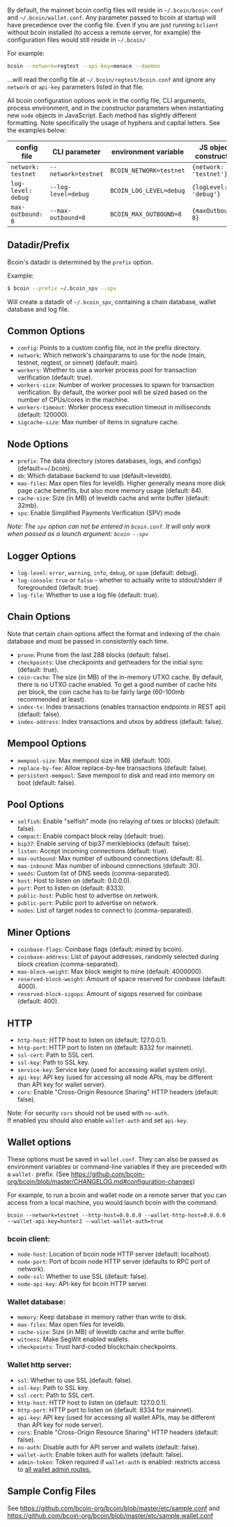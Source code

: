 
By default, the mainnet bcoin config files will reside in `~/.bcoin/bcoin.conf` and `~/.bcoin/wallet.conf`.
Any parameter passed to bcoin at startup will have precedence over the config file.
Even if you are just running `bclient` without bcoin installed (to access a remote server, for example)
the configuration files would still reside in `~/.bcoin/`

For example:

``` bash
bcoin --network=regtest --api-key=menace --daemon
```

...will read the config file at `~/.bcoin/regtest/bcoin.conf`
and ignore any `network` or `api-key` parameters listed in that file.

All bcoin configuration options work in the config file, CLI arguments, 
process environment, and in the constructor parameters when instantiating new `node` objects in JavaScript.
Each method has slightly different formatting. Note specifically the usage of hyphens and capital letters.
See the examples below:

| config file | CLI parameter | environment variable | JS object constructor |
|---|---|---|---|
| `network: testnet` | `--network=testnet` | `BCOIN_NETWORK=testnet` | `{network: 'testnet'}` |
| `log-level: debug` | `--log-level=debug` | `BCOIN_LOG_LEVEL=debug` | `{logLevel: 'debug'}` |
| `max-outbound: 8` | `--max-outbound=8` | `BCOIN_MAX_OUTBOUND=8` | `{maxOutbound: 8}`|


## Datadir/Prefix

Bcoin's datadir is determined by the `prefix` option.

Example:

``` bash
$ bcoin --prefix ~/.bcoin_spv --spv
```

Will create a datadir of `~/.bcoin_spv`, containing a chain database, wallet database and log file.

## Common Options

- `config`: Points to a custom config file, not in the prefix directory.
- `network`: Which network's chainparams to use for the node (main, testnet, regtest, or simnet) (default: main).
- `workers`: Whether to use a worker process pool for transaction verification (default: true).
- `workers-size`: Number of worker processes to spawn for transaction verification. By default, the worker pool will be sized based on the number of CPUs/cores in the machine.
- `workers-timeout`: Worker process execution timeout in milliseconds (default: 120000).
- `sigcache-size`: Max number of items in signature cache.

## Node Options

- `prefix`: The data directory (stores databases, logs, and configs) (default=~/.bcoin).
- `db`: Which database backend to use (default=leveldb).
- `max-files`: Max open files for leveldb. Higher generally means more disk page cache benefits, but also more memory usage (default: 64).
- `cache-size`: Size (in MB) of leveldb cache and write buffer (default: 32mb).
- `spv`: Enable Simplified Payments Verification (SPV) mode

*Note: The `spv` option can not be entered in `bcoin.conf`. It will only work when passed as a launch argument: `bcoin --spv`*

## Logger Options

- `log-level`: `error`, `warning`, `info`, `debug`, or `spam` (default: debug).
- `log-console`: `true` or `false` - whether to actually write to stdout/stderr
  if foregrounded (default: true).
- `log-file`: Whether to use a log file (default: true).

## Chain Options

Note that certain chain options affect the format and indexing of the chain database and must be passed in consistently each time.

- `prune`: Prune from the last 288 blocks (default: false).
- `checkpoints`: Use checkpoints and getheaders for the initial sync (default: true).
- `coin-cache`: The size (in MB) of the in-memory UTXO cache. By default, there is no UTXO cache enabled. To get a good number of cache hits per block, the coin cache has to be fairly large (60-100mb recommended at least).
- `index-tx`: Index transactions (enables transaction endpoints in REST api) (default: false).
- `index-address`: Index transactions and utxos by address (default: false).

## Mempool Options

- `mempool-size`: Max mempool size in MB (default: 100).
- `replace-by-fee`: Allow replace-by-fee transactions (default: false).
- `persistent-mempool`: Save mempool to disk and read into memory on boot (default: false).

## Pool Options

- `selfish`: Enable "selfish" mode (no relaying of txes or blocks) (default: false).
- `compact`: Enable compact block relay (default: true).
- `bip37`: Enable serving of bip37 merkleblocks (default: false).
- `listen`: Accept incoming connections (default: true).
- `max-outbound`: Max number of outbound connections (default: 8).
- `max-inbound`: Max number of inbound connections (default: 30).
- `seeds`: Custom list of DNS seeds (comma-separated).
- `host`: Host to listen on (default: 0.0.0.0).
- `port`: Port to listen on (default: 8333).
- `public-host`: Public host to advertise on network.
- `public-port`: Public port to advertise on network.
- `nodes`: List of target nodes to connect to (comma-separated).

## Miner Options

- `coinbase-flags`: Coinbase flags (default: mined by bcoin).
- `coinbase-address`: List of payout addresses, randomly selected during block creation (comma-separated).
- `max-block-weight`: Max block weight to mine (default: 4000000).
- `reserved-block-weight`: Amount of space reserved for coinbase (default: 4000).
- `reserved-block-sigops`: Amount of sigops reserved for coinbase (default: 400).

## HTTP

- `http-host`: HTTP host to listen on (default: 127.0.0.1).
- `http-port`: HTTP port to listen on (default: 8332 for mainnet).
- `ssl-cert`: Path to SSL cert.
- `ssl-key`: Path to SSL key.
- `service-key`: Service key (used for accessing wallet system only).
- `api-key`: API key (used for accessing all node APIs, may be different than API key for wallet server).
- `cors`: Enable "Cross-Origin Resource Sharing" HTTP headers (default: false).

Note: For security `cors` should not be used with `no-auth`.\
If enabled you should also enable `wallet-auth` and set `api-key`.

## Wallet options

These options must be saved in `wallet.conf`. They can also be passed as environment variables or command-line variables 
if they are preceeded with a `wallet-` prefix. (See https://github.com/bcoin-org/bcoin/blob/master/CHANGELOG.md#configuration-changes)

For example, to run a bcoin and wallet node on a remote server that you can access from a local machine, you would launch bcoin with the command:

`bcoin --network=testnet --http-host=0.0.0.0 --wallet-http-host=0.0.0.0 --wallet-api-key=hunter2 --wallet-wallet-auth=true`

### bcoin client:

- `node-host`: Location of bcoin node HTTP server (default: localhost).
- `node-port`: Port of bcoin node HTTP server (defaults to RPC port of network).
- `node-ssl`: Whether to use SSL (default: false).
- `node-api-key`: API-key for bcoin HTTP server.

### Wallet database:

- `memory`: Keep database in memory rather than write to disk.
- `max-files`: Max open files for leveldb.
- `cache-size`: Size (in MB) of leveldb cache and write buffer.
- `witness`: Make SegWit enabled wallets.
- `checkpoints`: Trust hard-coded blockchain checkpoints.

### Wallet http server:

- `ssl`: Whether to use SSL (default: false).
- `ssl-key`: Path to SSL key.
- `ssl-cert`: Path to SSL cert.
- `http-host`: HTTP host to listen on (default: 127.0.0.1).
- `http-port`: HTTP port to listen on (default: 8334 for mainnet).
- `api-key`: API key (used for accessing all wallet APIs, may be different than API key for node server).
- `cors`: Enable "Cross-Origin Resource Sharing" HTTP headers (default: false).
- `no-auth`: Disable auth for API server and wallets (default: false).
- `wallet-auth`: Enable token auth for wallets (default: false).
- `admin-token`: Token required if `wallet-auth` is enabled: restricts access to [all wallet admin routes.](http://bcoin.io/api-docs/#wallet-admin-commands)


## Sample Config Files

See https://github.com/bcoin-org/bcoin/blob/master/etc/sample.conf
and https://github.com/bcoin-org/bcoin/blob/master/etc/sample.wallet.conf
